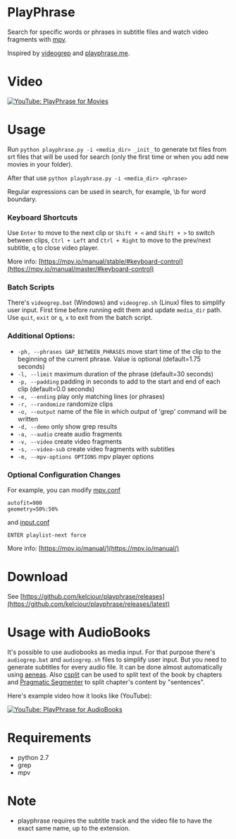 # PlayPhrase

Search for specific words or phrases in subtitle files and watch video fragments with [mpv](https://mpv.io/).

Inspired by [videogrep](http://lav.io/2014/06/videogrep-automatic-supercuts-with-python/) and [playphrase.me](http://playphrase.me/).

# Video

[![YouTube: PlayPhrase for Movies](http://i.imgur.com/QZ9QSiO.png)](http://youtu.be/ciMEY3moATU)

# Usage

Run ```python playphrase.py -i <media_dir> _init_``` to generate txt files from srt files that will be used for search (only the first time or when you add new movies in your folder).

After that use 
```python playphrase.py -i <media_dir> <phrase>```

Regular expressions can be used in search, for example, \b for word boundary.

### Keyboard Shortcuts 

Use ```Enter``` to move to the next clip or ```Shift + <``` and ```Shift + >``` to switch between clips, ```Ctrl + Left``` and ```Ctrl + Right``` to move to the prev/next subtitle, ```q``` to close video player.

More info: [https://mpv.io/manual/stable/#keyboard-control](https://mpv.io/manual/master/#keyboard-control)

### Batch Scripts

There's ```videogrep.bat``` (Windows) and ```videogrep.sh``` (Linux) files to simplify user input. First time before running edit them and update ```media_dir``` path. Use ```quit```, ```exit``` or ```q```, ```x``` to exit from the batch script.

### Additional Options:

* ```-ph, --phrases GAP_BETWEEN_PHRASES``` 
move start time of the clip to the beginning of the current phrase. Value is optional (default=1.75 seconds)
* ```-l, --limit``` 
maximum duration of the phrase (default=30 seconds)
* ```-p, --padding``` 
padding in seconds to add to the start and end of each clip (default=0.0 seconds)
* ```-e, --ending``` 
play only matching lines (or phrases)
* ```-r, --randomize``` 
randomize clips
* ```-o, --output``` 
name of the file in which output of \'grep\' command will be written
* ```-d, --demo``` 
only show grep results
* ```-a, --audio```
create audio fragments
* ```-v, --video```
create video fragments
* ```-s, --video-sub```
create video fragments with subtitles
* ```-m, --mpv-options OPTIONS```
mpv player options

### Optional Configuration Changes

For example, you can modify [mpv.conf](https://mpv.io/manual/stable/#configuration-files)


```
autofit=900
geometry=50%:50%
```

and [input.conf](https://mpv.io/manual/stable/#interactive-control)


```
ENTER playlist-next force
```

More info: [https://mpv.io/manual/](https://mpv.io/manual/)

# Download

See [https://github.com/kelciour/playphrase/releases](https://github.com/kelciour/playphrase/releases/latest)

# Usage with AudioBooks

It's possible to use audiobooks as media input. For that purpose there's ```audiogrep.bat``` and ```audiogrep.sh``` files to simplify user input. But you need to generate subtitles for every audio file. It can be done almost automatically using [aeneas](https://github.com/readbeyond/aeneas). Also [csplit](https://en.wikipedia.org/wiki/Csplit) can be used to split text of the book by chapters and [Pragmatic Segmenter](https://github.com/diasks2/pragmatic_segmenter) to split chapter's content by "sentences".

Here's example video how it looks like (YouTube):

[![YouTube: PlayPhrase for AudioBooks](http://i.imgur.com/gUFXeVI.png)](https://youtu.be/LEyRfy7TsnE)

# Requirements

* python 2.7
* grep
* mpv

# Note

* playphrase requires the subtitle track and the video file to have the exact same name, up to the extension.
